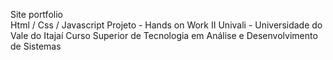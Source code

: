 Site portfolio <br>
Html / Css / Javascript
Projeto - Hands on Work II
Univali - Universidade do Vale do Itajaí
Curso Superior de Tecnologia em Análise e Desenvolvimento de Sistemas
